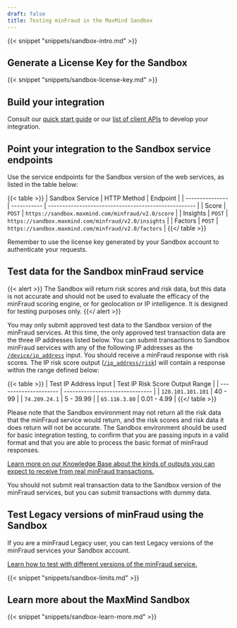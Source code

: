 ```yaml
---
draft: false
title: Testing minFraud in the MaxMind Sandbox
---
```


{{< snippet "snippets/sandbox-intro.md" >}}

## Generate a License Key for the Sandbox

{{< snippet "snippets/sandbox-license-key.md" >}}

## Build your integration

Consult our [quick start guide](/minfraud/evaluate-a-transaction) or our
[list of client APIs](/minfraud/evaluate-a-transaction#links-to-maxmind-client-apis)
to develop your integration.

## Point your integration to the Sandbox service endpoints

Use the service endpoints for the Sandbox version of the web services, as listed
in the table below:

{{< table >}}
| Sandbox Service | HTTP Method | Endpoint                                             |
| --------------- | ----------- | ---------------------------------------------------- |
| Score           | `POST`      | `https://sandbox.maxmind.com/minfraud/v2.0/score`    |
| Insights        | `POST`      | `https://sandbox.maxmind.com/minfraud/v2.0/insights` |
| Factors         | `POST`      | `https://sandbox.maxmind.com/minfraud/v2.0/factors`  |
{{</ table >}}

Remember to use the license key generated by your Sandbox account to
authenticate your requests.

## Test data for the Sandbox minFraud service

{{< alert >}}
The Sandbox will return risk scores and risk data, but this data is not
accurate and should not be used to evaluate the efficacy of the minFraud
scoring engine, or for geolocation or IP intelligence. It is designed
for testing purposes only.
{{</ alert >}}

You may only submit approved test data to the Sandbox version of the minFraud
services. At this time, the only approved test transaction data are the three IP
addresses listed below. You can submit transactions to Sandbox minFraud services
with any of the following IP addresses as the
[`/device/ip_address`](/minfraud/api-documentation/requests#schema--request--device__ip_address)
input. You should receive a minFraud response with risk scores. The IP risk
score output
([`/ip_address/risk`](/minfraud/api-documentation/responses#schema--response--ip-address__risk))
will contain a response within the range defined below:

{{< table >}}
| Test IP Address Input | Test IP Risk Score Output Range |
| --------------------- | ------------------------------- |
| `128.101.101.101`     | 40 - 99                         |
| `74.209.24.1`         | 5 - 39.99                       |
| `65.116.3.80`         | 0.01 - 4.99                     |
{{</ table >}}

Please note that the Sandbox environment may not return all the risk data that
the minFraud service would return, and the risk scores and risk data it does
return will not be accurate. The Sandbox environment should be used for basic
integration testing, to confirm that you are passing inputs in a valid format
and that you are able to process the basic format of minFraud responses.

[Learn more on our Knowledge Base about the kinds of outputs you can expect to receive from real minFraud transactions.](https://support.maxmind.com/hc/en-us/articles/4407964824859-Pass-Inputs-to-minFraud#h_01GD1EDANJCXFHBD9TT8TXA615)

You should not submit real transaction data to the Sandbox version of the
minFraud services, but you can submit transactions with dummy data.

## Test Legacy versions of minFraud using the Sandbox

If you are a minFraud Legacy user, you can test Legacy versions of the minFraud
services your Sandbox account.

[Learn how to test with different versions of the minFraud service.](/minfraud/minfraud-legacy#select-the-proper-legacy-version-for-testing)

{{< snippet "snippets/sandbox-limits.md" >}}

## Learn more about the MaxMind Sandbox

{{< snippet "snippets/sandbox-learn-more.md" >}}
